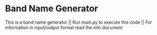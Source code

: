 # Band Name Generator
This is a band name generator ||
Run main.py to execute this code ||
For information in input/output format read the info document
